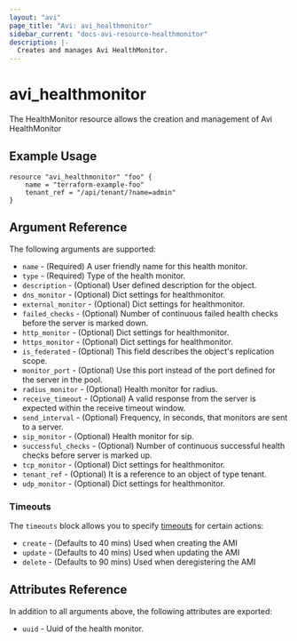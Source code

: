 ```yaml
---
layout: "avi"
page_title: "Avi: avi_healthmonitor"
sidebar_current: "docs-avi-resource-healthmonitor"
description: |-
  Creates and manages Avi HealthMonitor.
---
```


# avi_healthmonitor

The HealthMonitor resource allows the creation and management of Avi HealthMonitor

## Example Usage

```hcl
resource "avi_healthmonitor" "foo" {
    name = "terraform-example-foo"
    tenant_ref = "/api/tenant/?name=admin"
}
```

## Argument Reference

The following arguments are supported:

* `name` - (Required) A user friendly name for this health monitor.
* `type` - (Required) Type of the health monitor.
* `description` - (Optional) User defined description for the object.
* `dns_monitor` - (Optional) Dict settings for healthmonitor.
* `external_monitor` - (Optional) Dict settings for healthmonitor.
* `failed_checks` - (Optional) Number of continuous failed health checks before the server is marked down.
* `http_monitor` - (Optional) Dict settings for healthmonitor.
* `https_monitor` - (Optional) Dict settings for healthmonitor.
* `is_federated` - (Optional) This field describes the object's replication scope.
* `monitor_port` - (Optional) Use this port instead of the port defined for the server in the pool.
* `radius_monitor` - (Optional) Health monitor for radius.
* `receive_timeout` - (Optional) A valid response from the server is expected within the receive timeout window.
* `send_interval` - (Optional) Frequency, in seconds, that monitors are sent to a server.
* `sip_monitor` - (Optional) Health monitor for sip.
* `successful_checks` - (Optional) Number of continuous successful health checks before server is marked up.
* `tcp_monitor` - (Optional) Dict settings for healthmonitor.
* `tenant_ref` - (Optional) It is a reference to an object of type tenant.
* `udp_monitor` - (Optional) Dict settings for healthmonitor.


### Timeouts

The `timeouts` block allows you to specify [timeouts](https://www.terraform.io/docs/configuration/resources.html#timeouts) for certain actions:

* `create` - (Defaults to 40 mins) Used when creating the AMI
* `update` - (Defaults to 40 mins) Used when updating the AMI
* `delete` - (Defaults to 90 mins) Used when deregistering the AMI

## Attributes Reference

In addition to all arguments above, the following attributes are exported:

* `uuid` -  Uuid of the health monitor.

